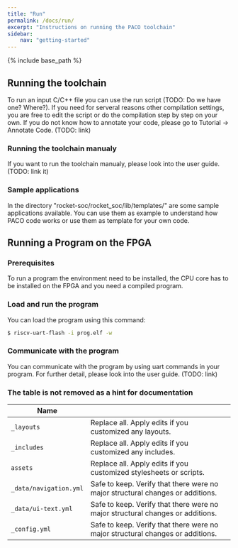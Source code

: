 ```yaml
---
title: "Run"
permalink: /docs/run/
excerpt: "Instructions on running the PACO toolchain"
sidebar: 
    nav: "getting-started"
---
```


{% include base_path %}

## Running the toolchain

To run an input C/C++ file you can use the run script (TODO: Do we have one? Where?). If you need for serveral reasons other compilation settings, you are free to edit the script or do the compilation step by step on your own. 
If you do not know how to annotate your code, please go to Tutorial -> Annotate Code. (TODO: link)

### Running the toolchain manualy

If you want to run the toolchain manualy, please look into the user guide. (TODO: link it)

### Sample applications

In the directory "rocket-soc/rocket_soc/lib/templates/" are some sample applications available. You can use them as example to understand how PACO code works or use them as template for your own code. 

## Running a Program on the FPGA

### Prerequisites

To run a program the environment need to be installed, 
the CPU core has to be installed on the FPGA 
and you need a compiled program. 

### Load and run the program

You can load the program using this command:

```bash
$ riscv-uart-flash -i prog.elf -w
```

### Communicate with the program

You can communicate with the program by using uart commands in your program. For further detail, please look into the user guide. (TODO: link)

### The table is not removed as a hint for documentation

| Name                   |     |
| ----                   | --- |
| `_layouts`             | Replace all. Apply edits if you customized any layouts. |
| `_includes`            | Replace all. Apply edits if you customized any includes. |
| `assets`               | Replace all. Apply edits if you customized stylesheets or scripts. |
| `_data/navigation.yml` | Safe to keep. Verify that there were no major structural changes or additions. |
| `_data/ui-text.yml`    | Safe to keep. Verify that there were no major structural changes or additions. |
| `_config.yml`          | Safe to keep. Verify that there were no major structural changes or additions. |
